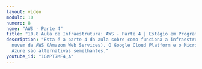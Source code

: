 ```yaml
---
layout: video
modulo: 10
numero: 8
nome: "AWS - Parte 4"
title: "10.8 Aula de Infraestrutura: AWS - Parte 4 | Estágio em Programação"
description: "Esta é a parte 4 da aula sobre como funciona a infraestrutura em
  nuvem da AWS (Amazon Web Services). O Google Cloud Platform e o Microsoft
  Azure são alternativas semelhantes."
youtube_id: "1GzPT7MF4_A"
---
```

